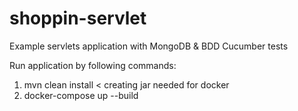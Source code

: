 # shoppin-servlet
Example servlets application with MongoDB &amp; BDD Cucumber tests

Run application by following commands:
1. mvn clean install < creating jar needed for docker
2. docker-compose up --build
